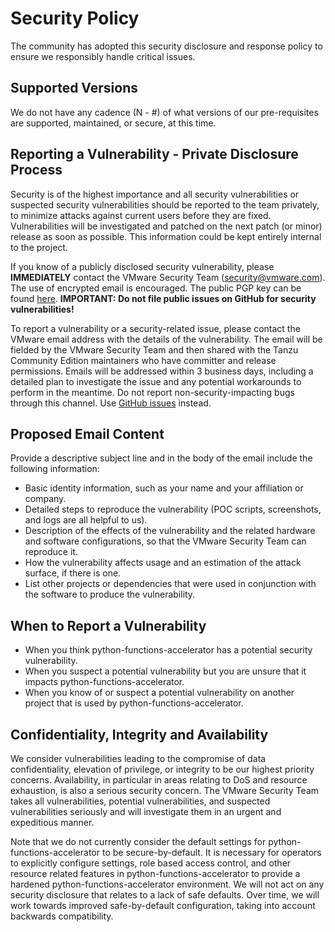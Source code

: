 # Security Policy

The community has adopted this security disclosure and response policy to ensure we responsibly handle critical issues.

## Supported Versions

We do not have any cadence (N - #) of what versions of our pre-requisites are supported, maintained, or secure, at this time.

## Reporting a Vulnerability - Private Disclosure Process

Security is of the highest importance and all security vulnerabilities or suspected security vulnerabilities should be reported to the team privately, to minimize attacks against current users before they are fixed. Vulnerabilities will be investigated and patched on the next patch (or minor) release as soon as possible. This information could be kept entirely internal to the project.

If you know of a publicly disclosed security vulnerability, please **IMMEDIATELY** contact the VMware Security Team (security@vmware.com). The use of encrypted email is encouraged. The public PGP key can be found [here](https://kb.vmware.com/kb/1055). **IMPORTANT: Do not file public issues on GitHub for security vulnerabilities!**

To report a vulnerability or a security-related issue, please contact the VMware email address with the details of the vulnerability. The email will be fielded by the VMware Security Team and then shared with the Tanzu Community Edition maintainers who have committer and release permissions. Emails will be addressed within 3 business days, including a detailed plan to investigate the issue and any potential workarounds to perform in the meantime. Do not report non-security-impacting bugs through this channel. Use [GitHub issues](https://github.com/sample-accelerators/python-functions-accelerator/issues) instead.

## Proposed Email Content

Provide a descriptive subject line and in the body of the email include the following information:

* Basic identity information, such as your name and your affiliation or company.
* Detailed steps to reproduce the vulnerability  (POC scripts, screenshots, and logs are all helpful to us).
* Description of the effects of the vulnerability and the related hardware and software configurations, so that the VMware Security Team can reproduce it.
* How the vulnerability affects usage and an estimation of the attack surface, if there is one.
* List other projects or dependencies that were used in conjunction with the software to produce the vulnerability.

## When to Report a Vulnerability

* When you think python-functions-accelerator has a potential security vulnerability.
* When you suspect a potential vulnerability but you are unsure that it impacts python-functions-accelerator.
* When you know of or suspect a potential vulnerability on another project that is used by python-functions-accelerator.

## Confidentiality, Integrity and Availability

We consider vulnerabilities leading to the compromise of data confidentiality, elevation of privilege, or integrity to be our highest priority concerns. Availability, in particular in areas relating to DoS and resource exhaustion, is also a serious security concern. The VMware Security Team takes all vulnerabilities, potential vulnerabilities, and suspected vulnerabilities seriously and will investigate them in an urgent and expeditious manner.

Note that we do not currently consider the default settings for python-functions-accelerator to be secure-by-default. It is necessary for operators to explicitly configure settings, role based access control, and other resource related features in python-functions-accelerator to provide a hardened python-functions-accelerator environment. We will not act on any security disclosure that relates to a lack of safe defaults. Over time, we will work towards improved safe-by-default configuration, taking into account backwards compatibility.

